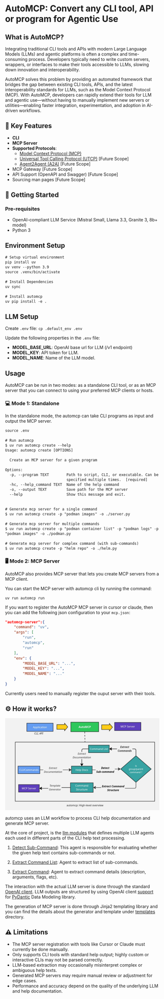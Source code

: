 
# AutoMCP: Convert any CLI tool, API or program for Agentic Use

## What is AutoMCP?

Integrating traditional CLI tools and APIs with modern Large Language Models (LLMs) and agentic platforms is often a complex and time-consuming process. Developers typically need to write custom servers, wrappers, or interfaces to make their tools accessible to LLMs, slowing down innovation and interoperability.

AutoMCP solves this problem by providing an automated framework that bridges the gap between existing CLI tools, APIs, and the latest interoperability standards for LLMs, such as the Model Context Protocol (MCP). With AutoMCP, developers can rapidly extend their tools for LLM and agentic use—without having to manually implement new servers or utilities—enabling faster integration, experimentation, and adoption in AI-driven workflows.


## 🌟 Key Features

- **CLI**
- **MCP Server**
- **Supported Protocols**: 
    - [Model Context Protocol (MCP)](https://modelcontextprotocol.io/)
    - [Universal Tool Calling Protocol (UTCP)](https://www.utcp.io) [Future Scope]
    - [Agent2Agent (A2A)](https://github.com/a2aproject/A2A) [Future Scope]
- MCP Gateway [Future Scope]
- API Support (OpenAPI and Swagger) [Future Scope]
- Sourcing man pages [Future Scope] 


## 🚦 Getting Started

### Pre-requisites

- OpenAI-compliant LLM Service (Mistral Small, Llama 3.3, Granite 3, 8b+ model)
- Python 3

## Environment Setup

```
# Setup virtual environment
pip install uv
uv venv --python 3.9
source .venv/bin/activate

# Install Dependencies
uv sync

# Install automcp
uv pip install -e .
```

## LLM Setup

Create `.env` file: `cp .default_env .env`

Update the following properties in the `.env` file:

- **MODEL_BASE_URL**: OpenAI base url for LLM (/v1 endpoint)
- **MODEL_KEY**: API token for LLM.
- **MODEL_NAME**: Name of the LLM model.

## Usage

AutoMCP can be run in two modes: as a standalone CLI tool, or as an MCP server that you can connect to using your preferred MCP clients or hosts.

### 💻 Mode 1: Standalone

In the standalone mode, the automcp can take CLI programs as input and output the MCP server.

```
source .env

# Run automcp
$ uv run automcp create --help
Usage: automcp create [OPTIONS]

  Create an MCP server for a given program

Options:
  -p, --program TEXT        Path to script, CLI, or executable. Can be
                            specified multiple times.  [required]
  -hc, --help_command TEXT  Name of the help command
  -o, --output TEXT         Save path for the MCP server
  --help                    Show this message and exit.


# Generate mcp server for a single command
$ uv run automcp create -p "podman images" -o ./server.py

# Generate mcp server for multiple commands
$ uv run automcp create -p "podman container list" -p "podman logs" -p "podman images" -o ./podman.py

# Generate mcp server for complex command (with sub-commands)
$ uv run automcp create -p "helm repo" -o ./helm.py
```

### 🖥️ Mode 2: MCP Server 

AutoMCP also provides MCP server that lets you create MCP servers from a MCP client. 

You can start the MCP server with automcp cli by running the command:

```
uv run automcp run
```

If you want to register the AutoMCP MCP server in cursor or claude, then you can add the following json configuration to your `mcp.json`:

```json
"automcp-server":{
    "command": "uv",
    "args": [
        "run",
        "automcp",
        "run"
    ],
    "env": {
        "MODEL_BASE_URL": "...",
        "MODEL_KEY": "...",
        "MODEL_NAME": "..."
    }
}
```

Currently users need to manually register the ouput server with their tools.


## ⚙️ How it works?

![Flow Diagram](./media/flow_diagram.jpg)

automcp uses an LLM workflow to process CLI help documentation and generate MCP server. 

At the core of project, is the [llm modules](./automcp/llm/) that defines multiple LLM agents each used in different parts of the CLI help text processing.

1. [Detect Sub-Command](./automcp/llm/tasks/detect_sub_commands.py): This agent is responsible for evaluating whether the given help text contains sub-commands or not.

2. [Extract Command List](./automcp/llm/tasks/extract_command_list.py): Agent to extract list of sub-commands.

3. [Extract Command](./automcp/llm/tasks/extract_command.py): Agent to extract command details (description, arguments, flags, etc).

The interaction with the actual LLM server is done through the standard [OpenAI client](https://github.com/openai/openai-python). LLM outputs are structured by using OpenAI client [support](https://platform.openai.com/docs/guides/structured-outputs?api-mode=chat) for [PyDantic](https://docs.pydantic.dev/latest/) Data Modeling library.


The generation of MCP server is done through Jinja2 templating library and you can find the details about the generator and template under [templates](./automcp/templates/) directory.


## ⚠️ Limitations

- The MCP server registration with tools like Cursor or Claude must currently be done manually.
- Only supports CLI tools with standard help output; highly custom or interactive CLIs may not be parsed correctly.
- LLM-based extraction may occasionally misinterpret complex or ambiguous help texts.
- Generated MCP servers may require manual review or adjustment for edge cases.
- Performance and accuracy depend on the quality of the underlying LLM and help documentation.
